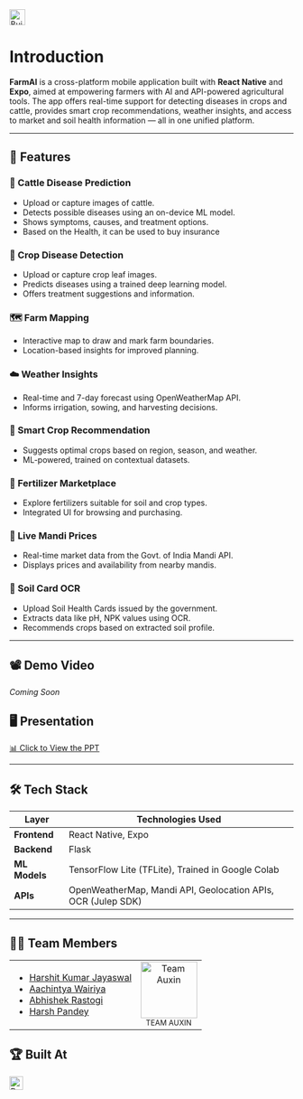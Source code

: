 <a href="https://hack36.in">
  <img src="https://postimage.me/images/2025/04/19/built-at-hack36.png" height="28px" alt="Built at Hack36">
</a>

# Introduction


**FarmAI** is a cross-platform mobile application built with **React Native** and **Expo**, aimed at empowering farmers with AI and API-powered agricultural tools. The app offers real-time support for detecting diseases in crops and cattle, provides smart crop recommendations, weather insights, and access to market and soil health information — all in one unified platform.

---

## 🚀 Features

### 🐄 Cattle Disease Prediction
- Upload or capture images of cattle.
- Detects possible diseases using an on-device ML model.
- Shows symptoms, causes, and treatment options.
- Based on the Health, it can be used to buy insurance

### 🌿 Crop Disease Detection
- Upload or capture crop leaf images.
- Predicts diseases using a trained deep learning model.
- Offers treatment suggestions and information.

### 🗺️ Farm Mapping
- Interactive map to draw and mark farm boundaries.
- Location-based insights for improved planning.

### ☁️ Weather Insights
- Real-time and 7-day forecast using OpenWeatherMap API.
- Informs irrigation, sowing, and harvesting decisions.

### 🌱 Smart Crop Recommendation
- Suggests optimal crops based on region, season, and weather.
- ML-powered, trained on contextual datasets.

### 🧪 Fertilizer Marketplace
- Explore fertilizers suitable for soil and crop types.
- Integrated UI for browsing and purchasing.

### 🏬 Live Mandi Prices
- Real-time market data from the Govt. of India Mandi API.
- Displays prices and availability from nearby mandis.

### 📄 Soil Card OCR
- Upload Soil Health Cards issued by the government.
- Extracts data like pH, NPK values using OCR.
- Recommends crops based on extracted soil profile.

---

## 📽️ Demo Video
*Coming Soon*

## 🖥️ Presentation
[📊 Click to View the PPT](https://www.canva.com/design/DAGlHMvASVo/UuyKCeXS75A5e7OVWrdSKg/edit)

---

## 🛠️ Tech Stack

| Layer         | Technologies Used |
|---------------|-------------------|
| **Frontend**  | React Native, Expo |
| **Backend**   | Flask              |
| **ML Models** | TensorFlow Lite (TFLite), Trained in Google Colab |
| **APIs**      | OpenWeatherMap, Mandi API, Geolocation APIs, OCR (Julep SDK) |

---

## 👨‍💻 Team Members

<table>
  <tr>
    <td>
      <ul>
        <li><a href="https://github.com/kharshit801">Harshit Kumar Jayaswal</a></li>
        <li><a href="https://github.com/aachintya">Aachintya Wairiya</a></li>
        <li><a href="https://github.com/Abhishekmnnit6022">Abhishek Rastogi</a></li>
        <li><a href="https://github.com/HarshCodeWizard">Harsh Pandey</a></li>
      </ul>
    </td>
    <td style="text-align:center; vertical-align:middle;">
      <img src="https://github.com/user-attachments/assets/41d76127-9bba-4f78-ba72-30cdb7d9abdf" alt="Team Auxin" width="100"/>
      <div style="font-size: small;">TEAM AUXIN</div>
    </td>
  </tr>
</table>


## 🏆 Built At

<a href="https://hack36.in">
  <img src="https://postimage.me/images/2025/04/19/built-at-hack36.png" height="24px" alt="Built at Hack36">
</a>
